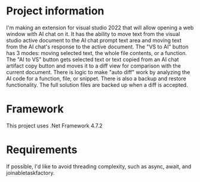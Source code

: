 # Project information

I'm making an extension for visual studio 2022 that will allow opening a web window with AI chat on it. It has the ability to move text from the visual studio active document to the AI chat prompt text area and moving text from the AI chat's response to the active document. The "VS to AI" button has 3 modes: moving selected text, the whole file contents, or a function. The "AI to VS" button gets selected text or text copied from an AI chat artifact copy button and moves it to a diff view for comparison with the current document. There is logic to make "auto diff" work by analyzing the AI code for a function, file, or snippet. There is also a backup and restore functionality. The full solution files are backed up when a diff is accepted.

# Framework

This project uses .Net Framework 4.7.2

# Requirements

If possible, I'd like to avoid threading complexity, such as async, await, and joinabletaskfactory.
